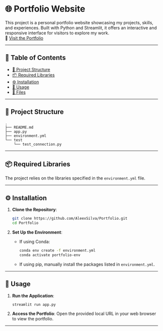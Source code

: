 # 🌐 Portfolio Website

This project is a personal portfolio website showcasing my projects, skills, and experiences. Built with Python and Streamlit, it offers an interactive and responsive interface for visitors to explore my work.  
🔗 [Visit the Portfolio](<!-- PORTFOLIO LINK HERE -->)

---

## 📑 Table of Contents

- [📂 Project Structure](#-project-structure)
- [📦 Required Libraries](#-required-libraries)
- [⚙️ Installation](#️-installation)
- [🚀 Usage](#-usage)
- [📄 Files](#-files)

---

## 📂 Project Structure

```plaintext
.
├── README.md
├── app.py
├── environment.yml
└── test
    └── test_connection.py
```

---

## 📦 Required Libraries

The project relies on the libraries specified in the `environment.yml` file.

---

## ⚙️ Installation

1. **Clone the Repository**:
   ```bash
   git clone https://github.com/AleexSilva/Portfolio.git
   cd Portfolio
   ```

2. **Set Up the Environment**:
   - If using Conda:
     ```bash
     conda env create -f environment.yml
     conda activate portfolio-env
     ```
   - If using pip, manually install the packages listed in `environment.yml`.

---

## 🚀 Usage

1. **Run the Application**:
   ```bash
   streamlit run app.py
   ```

2. **Access the Portfolio**:
   Open the provided local URL in your web browser to view the portfolio.

---

